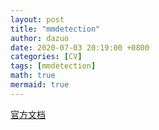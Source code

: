 ```yaml
---
layout: post
title: "mmdetection"
author: dazuo
date: 2020-07-03 20:19:00 +0800
categories: [CV]
tags: [mmdetection]
math: true
mermaid: true
---
```


[官方文档](https://mmdetection.readthedocs.io/zh_CN/latest/1_exist_data_model.html)

